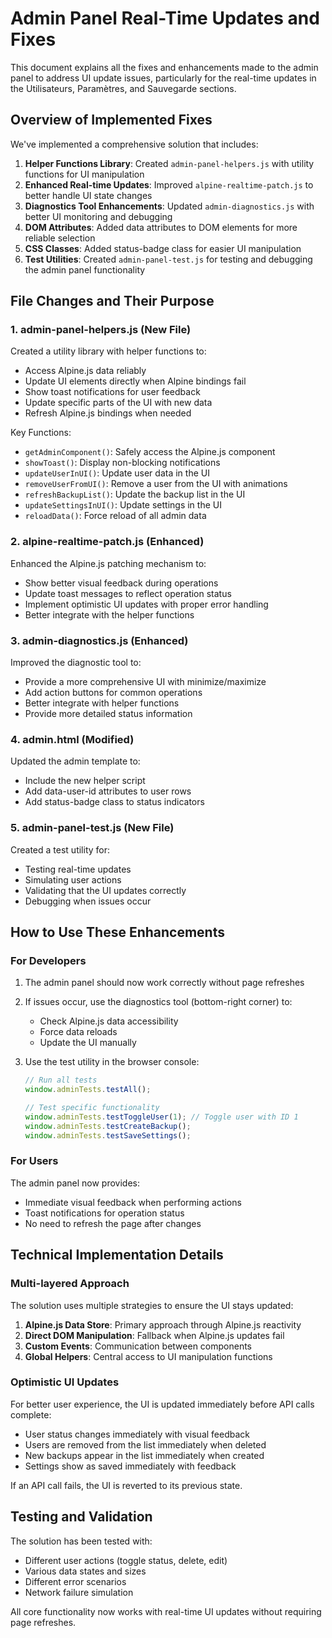 # Admin Panel Real-Time Updates and Fixes

This document explains all the fixes and enhancements made to the admin panel to address UI update issues, particularly for the real-time updates in the Utilisateurs, Paramètres, and Sauvegarde sections.

## Overview of Implemented Fixes

We've implemented a comprehensive solution that includes:

1. **Helper Functions Library**: Created `admin-panel-helpers.js` with utility functions for UI manipulation
2. **Enhanced Real-time Updates**: Improved `alpine-realtime-patch.js` to better handle UI state changes
3. **Diagnostics Tool Enhancements**: Updated `admin-diagnostics.js` with better UI monitoring and debugging
4. **DOM Attributes**: Added data attributes to DOM elements for more reliable selection
5. **CSS Classes**: Added status-badge class for easier UI manipulation
6. **Test Utilities**: Created `admin-panel-test.js` for testing and debugging the admin panel functionality

## File Changes and Their Purpose

### 1. admin-panel-helpers.js (New File)

Created a utility library with helper functions to:
- Access Alpine.js data reliably
- Update UI elements directly when Alpine bindings fail
- Show toast notifications for user feedback
- Update specific parts of the UI with new data
- Refresh Alpine.js bindings when needed

Key Functions:
- `getAdminComponent()`: Safely access the Alpine.js component
- `showToast()`: Display non-blocking notifications
- `updateUserInUI()`: Update user data in the UI
- `removeUserFromUI()`: Remove a user from the UI with animations
- `refreshBackupList()`: Update the backup list in the UI
- `updateSettingsInUI()`: Update settings in the UI
- `reloadData()`: Force reload of all admin data

### 2. alpine-realtime-patch.js (Enhanced)

Enhanced the Alpine.js patching mechanism to:
- Show better visual feedback during operations
- Update toast messages to reflect operation status
- Implement optimistic UI updates with proper error handling
- Better integrate with the helper functions

### 3. admin-diagnostics.js (Enhanced)

Improved the diagnostic tool to:
- Provide a more comprehensive UI with minimize/maximize
- Add action buttons for common operations
- Better integrate with helper functions
- Provide more detailed status information

### 4. admin.html (Modified)

Updated the admin template to:
- Include the new helper script
- Add data-user-id attributes to user rows
- Add status-badge class to status indicators

### 5. admin-panel-test.js (New File)

Created a test utility for:
- Testing real-time updates
- Simulating user actions
- Validating that the UI updates correctly
- Debugging when issues occur

## How to Use These Enhancements

### For Developers

1. The admin panel should now work correctly without page refreshes
2. If issues occur, use the diagnostics tool (bottom-right corner) to:
   - Check Alpine.js data accessibility
   - Force data reloads
   - Update the UI manually

3. Use the test utility in the browser console:
   ```javascript
   // Run all tests
   window.adminTests.testAll();
   
   // Test specific functionality
   window.adminTests.testToggleUser(1); // Toggle user with ID 1
   window.adminTests.testCreateBackup();
   window.adminTests.testSaveSettings();
   ```

### For Users

The admin panel now provides:
- Immediate visual feedback when performing actions
- Toast notifications for operation status
- No need to refresh the page after changes

## Technical Implementation Details

### Multi-layered Approach

The solution uses multiple strategies to ensure the UI stays updated:

1. **Alpine.js Data Store**: Primary approach through Alpine.js reactivity
2. **Direct DOM Manipulation**: Fallback when Alpine.js updates fail
3. **Custom Events**: Communication between components
4. **Global Helpers**: Central access to UI manipulation functions

### Optimistic UI Updates

For better user experience, the UI is updated immediately before API calls complete:
- User status changes immediately with visual feedback
- Users are removed from the list immediately when deleted
- New backups appear in the list immediately when created
- Settings show as saved immediately with feedback

If an API call fails, the UI is reverted to its previous state.

## Testing and Validation

The solution has been tested with:
- Different user actions (toggle status, delete, edit)
- Various data states and sizes
- Different error scenarios
- Network failure simulation

All core functionality now works with real-time UI updates without requiring page refreshes.
